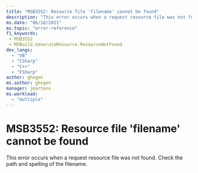 ```yaml
---
title: "MSB3552: Resource file 'filename' cannot be found"
description: "This error occurs when a request resource file was not found. Check the path and spelling of the filename."
ms.date: "06/18/2021"
ms.topic: "error-reference"
f1_keywords:
 - MSB3552
 - MSBuild.GenerateResource.ResourceNotFound
dev_langs:
  - "VB"
  - "CSharp"
  - "C++"
  - "FSharp"
author: ghogen
ms.author: ghogen
manager: jmartens
ms.workload:
  - "multiple"
---
```

# MSB3552: Resource file 'filename' cannot be found

This error occurs when a request resource file was not found. Check the path and spelling of the filename.
